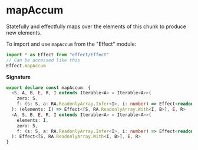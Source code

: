 # mapAccum

Statefully and effectfully maps over the elements of this chunk to produce
new elements.

To import and use `mapAccum` from the "Effect" module:

```ts
import * as Effect from "effect/Effect"
// Can be accessed like this
Effect.mapAccum
```

**Signature**

```ts
export declare const mapAccum: {
  <S, A, B, E, R, I extends Iterable<A> = Iterable<A>>(
    zero: S,
    f: (s: S, a: RA.ReadonlyArray.Infer<I>, i: number) => Effect<readonly [S, B], E, R>
  ): (elements: I) => Effect<[S, RA.ReadonlyArray.With<I, B>], E, R>
  <A, S, B, E, R, I extends Iterable<A> = Iterable<A>>(
    elements: I,
    zero: S,
    f: (s: S, a: RA.ReadonlyArray.Infer<I>, i: number) => Effect<readonly [S, B], E, R>
  ): Effect<[S, RA.ReadonlyArray.With<I, B>], E, R>
}
```
